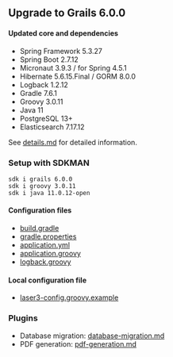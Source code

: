 
## Upgrade to Grails 6.0.0

#### Updated core and dependencies

- Spring Framework 5.3.27
- Spring Boot 2.7.12
- Micronaut 3.9.3 / for Spring 4.5.1
- Hibernate 5.6.15.Final / GORM 8.0.0
- Logback 1.2.12
- Gradle 7.6.1
- Groovy 3.0.11
- Java 11
- PostgreSQL 13+
- Elasticsearch 7.17.12

See [details.md](./details.md) for detailed information.

### Setup with SDKMAN

    sdk i grails 6.0.0
    sdk i groovy 3.0.11
    sdk i java 11.0.12-open

#### Configuration files

- [build.gradle](../build.gradle)
- [gradle.properties](../gradle.properties)
- [application.yml](../grails-app/conf/application.yml)
- [application.groovy](../grails-app/conf/application.groovy)
- [logback.groovy](../grails-app/conf/logback.groovy)

#### Local configuration file

- [laser3-config.groovy.example](../files/server/laser3-config.groovy.example)

### Plugins 

- Database migration: [database-migration.md](./database-migration.md)
- PDF generation: [pdf-generation.md](./pdf-generation.md)
